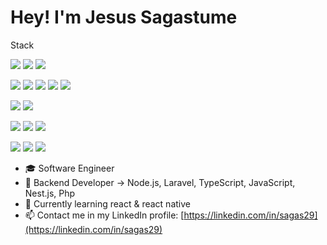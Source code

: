 <h1>Hey! I'm Jesus Sagastume</h1>

<p>Stack</p>

![](https://img.shields.io/badge/Code-JavaScript-informational?style=flat&logo=JavaScript&logoColor=white&color=F60200)
![](https://img.shields.io/badge/Code-TypeScript-informational?style=flat&logo=TypeScript&logoColor=white&color=F60200)
![](https://img.shields.io/badge/Code-PHP-informational?style=flat&logo=php&logoColor=white&color=F60200)

![](https://img.shields.io/badge/Code-Express-informational?style=flat&logo=Express&logoColor=white&color=F60200)
![](https://img.shields.io/badge/Code-Nest.js-informational?style=flat&logo=NestJS&logoColor=white&color=F60200)
![](https://img.shields.io/badge/Code-JWT-informational?style=flat&logo=JSONWebTokens&logoColor=white&color=F60200)
![](https://img.shields.io/badge/Code-Jest-informational?style=flat&logo=Jest&logoColor=white&color=F60200)
![](https://img.shields.io/badge/Code-Laravel-informational?style=flat&logo=laravel&logoColor=white&color=F60200)

![](https://img.shields.io/badge/DB-MySQL-informational?style=flat&logo=MySQL&logoColor=white&color=F60200)
![](https://img.shields.io/badge/DB-PostgresSQL-informational?style=flat&logo=postgresql&logoColor=white&color=F60200)

![](https://img.shields.io/badge/Cloud-Firebase-informational?style=flat&logo=firebase&logoColor=white&color=F60200)
![](https://img.shields.io/badge/Cloud-Google%20Cloud-informational?style=flat&logo=GoogleCloud&logoColor=white&color=F60200)
![](https://img.shields.io/badge/Cloud-Amazon%20AWS-informational?style=flat&logo=Amazon%20AWS&logoColor=white&color=F60200)

![](https://img.shields.io/badge/Tools-Docker-informational?style=flat&logo=docker&logoColor=white&color=F60200)
![](https://img.shields.io/badge/Tools-Git-informational?style=flat&logo=GitHub&logoColor=white&color=F60200)
![](https://img.shields.io/badge/Tools-Postman-informational?style=flat&logo=Postman&logoColor=white&color=F60200)

- 🎓 Software Engineer
- 💪 Backend Developer -> Node.js, Laravel, TypeScript, JavaScript, Nest.js, Php
- 🌱 Currently learning react & react native
- 📫 Contact me in my LinkedIn profile: [https://linkedin.com/in/sagas29](https://linkedin.com/in/sagas29)

